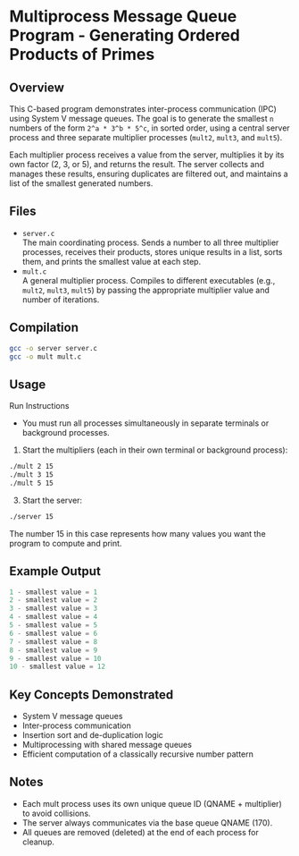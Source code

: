 # Multiprocess Message Queue Program - Generating Ordered Products of Primes

## Overview
This C-based program demonstrates inter-process communication (IPC) using System V message queues. The goal is to generate the smallest `n` numbers of the form `2^a * 3^b * 5^c`, in sorted order, using a central server process and three separate multiplier processes (`mult2`, `mult3`, and `mult5`).

Each multiplier process receives a value from the server, multiplies it by its own factor (2, 3, or 5), and returns the result. The server collects and manages these results, ensuring duplicates are filtered out, and maintains a list of the smallest generated numbers.

## Files
- `server.c`  
  The main coordinating process. Sends a number to all three multiplier processes, receives their products, stores unique results in a list, sorts them, and prints the smallest value at each step.
- `mult.c`  
  A general multiplier process. Compiles to different executables (e.g., `mult2`, `mult3`, `mult5`) by passing the appropriate multiplier value and number of iterations.

## Compilation
```bash
gcc -o server server.c
gcc -o mult mult.c
```

## Usage
Run Instructions
- You must run all processes simultaneously in separate terminals or background processes.
1. Start the multipliers (each in their own terminal or background process):
```bash
./mult 2 15
./mult 3 15
./mult 5 15
```
3. Start the server:
```bash
./server 15
```
The number 15 in this case represents how many values you want the program to compute and print.

## Example Output
```java
1 - smallest value = 1
2 - smallest value = 2
3 - smallest value = 3
4 - smallest value = 4
5 - smallest value = 5
6 - smallest value = 6
7 - smallest value = 8
8 - smallest value = 9
9 - smallest value = 10
10 - smallest value = 12
```

## Key Concepts Demonstrated
- System V message queues
- Inter-process communication
- Insertion sort and de-duplication logic
- Multiprocessing with shared message queues
- Efficient computation of a classically recursive number pattern

## Notes
- Each mult process uses its own unique queue ID (QNAME + multiplier) to avoid collisions.
- The server always communicates via the base queue QNAME (170).
- All queues are removed (deleted) at the end of each process for cleanup.

